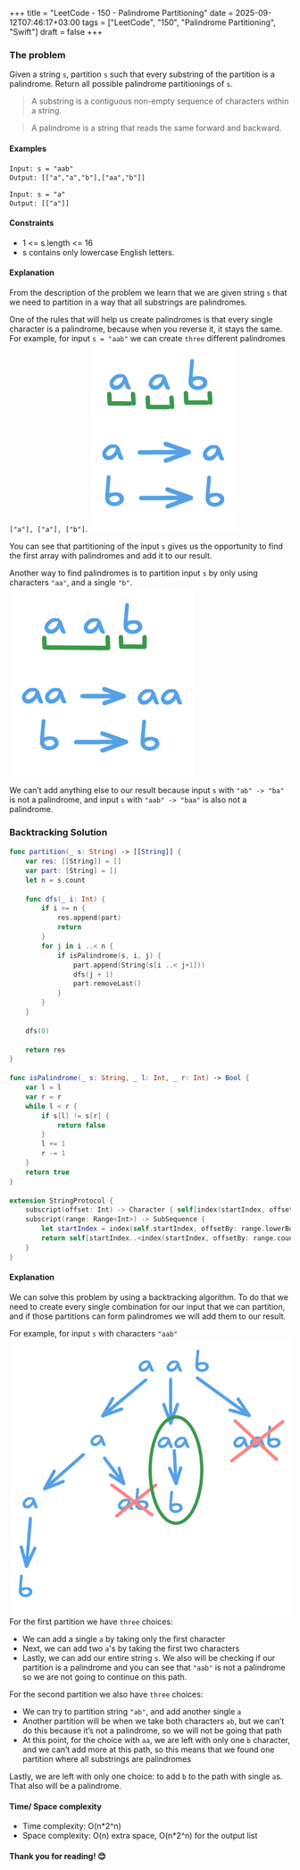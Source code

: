 +++
title = "LeetCode - 150 - Palindrome Partitioning"
date = 2025-09-12T07:46:17+03:00
tags = ["LeetCode", "150", "Palindrome Partitioning", "Swift"]
draft = false
+++

### The problem

Given a string `s`, partition `s` such that every substring of the partition is a palindrome. Return all possible palindrome partitionings of `s`.

> A substring is a contiguous non-empty sequence of characters within a string.

> A palindrome is a string that reads the same forward and backward.

#### Examples

```
Input: s = "aab"
Output: [["a","a","b"],["aa","b"]]
```

```
Input: s = "a"
Output: [["a"]]
```

#### Constraints

* 1 <= s.length <= 16
* s contains only lowercase English letters.

#### Explanation

From the description of the problem we learn that we are given string `s` that we need to partition in a way that all substrings are palindromes.

One of the rules that will help us create palindromes is that every single character is a palindrome, because when you reverse it, it stays the same. For example, for input `s = "aab"` we can create `three` different palindromes `["a"], ["a"], ["b"]`.
![alt image](images/131.png#center)

You can see that partitioning of the input `s` gives us the opportunity to find the first array with palindromes and add it to our result.

Another way to find palindromes is to partition input `s` by only using characters `"aa"`, and a single `"b"`.
![alt image](images/131-1.png#center)

We can’t add anything else to our result because input `s` with `"ab" -> "ba"` is not a palindrome, and input `s` with `"aab" -> "baa"` is also not a palindrome.

### Backtracking Solution

```swift
func partition(_ s: String) -> [[String]] {
    var res: [[String]] = []
    var part: [String] = []
    let n = s.count

    func dfs(_ i: Int) {
        if i >= n {
            res.append(part)
            return
        }
        for j in i ..< n {
            if isPalindrome(s, i, j) {
                part.append(String(s[i ..< j+1]))
                dfs(j + 1)
                part.removeLast()
            }
        }
    }

    dfs(0)

    return res
}

func isPalindrome(_ s: String, _ l: Int, _ r: Int) -> Bool {
    var l = l
    var r = r
    while l < r {
        if s[l] != s[r] {
            return false
        }
        l += 1
        r -= 1
    }
    return true
}

extension StringProtocol {
    subscript(offset: Int) -> Character { self[index(startIndex, offsetBy: offset)] }
    subscript(range: Range<Int>) -> SubSequence {
        let startIndex = index(self.startIndex, offsetBy: range.lowerBound)
        return self[startIndex..<index(startIndex, offsetBy: range.count)]
    }
}
```

#### Explanation

We can solve this problem by using a backtracking algorithm. To do that we need to create every single combination for our input that we can partition, and if those partitions can form palindromes we will add them to our result.

For example, for input `s` with characters `"aab"`
![alt image](images/131-2.png#center)
For the first partition we have `three` choices:

* We can add a single `a` by taking only the first character
* Next, we can add two `a`'s by taking the first two characters
* Lastly, we can add our entire string `s`. We also will be checking if our partition is a palindrome and you can see that `"aab"` is not a palindrome so we are not going to continue on this path.

For the second partition we also have `three` choices:

* We can try to partition string `"ab"`, and add another single `a`
* Another partition will be when we take both characters `ab`, but we can’t do this because it’s not a palindrome, so we will not be going that path
* At this point, for the choice with `aa`, we are left with only one `b` character, and we can’t add more at this path, so this means that we found one partition where all substrings are palindromes

Lastly, we are left with only one choice: to add `b` to the path with single `a`s. That also will be a palindrome.

#### Time/ Space complexity

* Time complexity: O(n\*2^n)
* Space complexity: O(n) extra space, O(n\*2^n) for the output list

#### Thank you for reading! 😊
